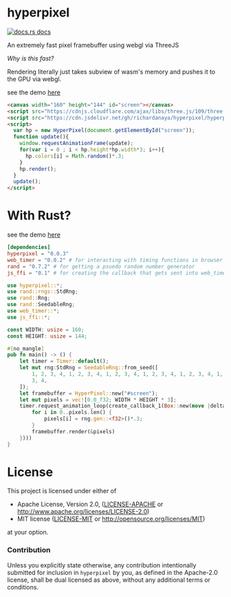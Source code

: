 # hyperpixel

<a href="https://docs.rs/hyperpixel"><img src="https://img.shields.io/badge/docs-latest-blue.svg?style=flat-square" alt="docs.rs docs" /></a>

An extremely fast pixel framebuffer using webgl via ThreeJS

*Why is this fast?* 

Rendering literally just takes subview of wasm's memory and pushes it to the GPU via webgl.

see the demo [here](https://richardanaya.github.com/hyperpixel)

```html
<canvas width="160" height="144" id="screen"></canvas>
<script src="https://cdnjs.cloudflare.com/ajax/libs/three.js/109/three.min.js"></script>
<script src="https://cdn.jsdelivr.net/gh/richardanaya/hyperpixel/hyperpixel.js"></script>
<script>
  var hp = new HyperPixel(document.getElementById("screen"));
  function update(){
    window.requestAnimationFrame(update);
    for(var i = 0 ; i < hp.height*hp.width*3; i++){
      hp.colors[i] = Math.random()*.3;
    }
    hp.render();
  }
  update();
</script>
```

# With Rust?

see the demo [here](https://richardanaya.github.com/hyperpixel/examples/static/index.html)

```toml
[dependencies]
hyperpixel = "0.0.3"
web_timer = "0.0.2" # for interacting with timing functions in browser
rand = "0.7.2" # for getting a psuedo random number generator
js_ffi = "0.1" # for creating the callback that gets sent into web_timer's `request_animation_loop`
```
```rust
use hyperpixel::*;
use rand::rngs::StdRng;
use rand::Rng;
use rand::SeedableRng;
use web_timer::*;
use js_ffi::*;

const WIDTH: usize = 160;
const HEIGHT: usize = 144;

#[no_mangle]
pub fn main() -> () {
    let timer = Timer::default();
    let mut rng:StdRng = SeedableRng::from_seed([
        1, 2, 3, 4, 1, 2, 3, 4, 1, 2, 3, 4, 1, 2, 3, 4, 1, 2, 3, 4, 1, 2, 3, 4, 1, 2, 3, 4, 1, 2,
        3, 4,
    ]);
    let framebuffer = HyperPixel::new("#screen");
    let mut pixels = vec![0.0_f32; WIDTH * HEIGHT * 3];
    timer.request_animation_loop(create_callback_1(Box::new(move |delta_time| {
        for i in 0..pixels.len() {
            pixels[i] = rng.gen::<f32>()*.3;
        }
        framebuffer.render(&pixels)
    })))
}
```

# License

This project is licensed under either of

 * Apache License, Version 2.0, ([LICENSE-APACHE](LICENSE-APACHE) or
   http://www.apache.org/licenses/LICENSE-2.0)
 * MIT license ([LICENSE-MIT](LICENSE-MIT) or
   http://opensource.org/licenses/MIT)

at your option.

### Contribution

Unless you explicitly state otherwise, any contribution intentionally submitted
for inclusion in `hyperpixel` by you, as defined in the Apache-2.0 license, shall be
dual licensed as above, without any additional terms or conditions.

